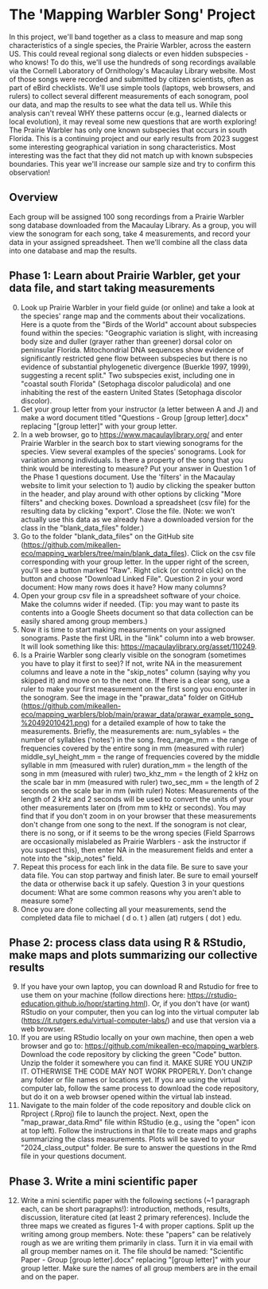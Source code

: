 # The 'Mapping Warbler Song' Project
In this project, we'll band together as a class to measure and map song characteristics of a single species, the Prairie Warbler, across the eastern US. This could reveal regional song dialects or even hidden subspecies - who knows! To do this, we'll use the hundreds of song recordings available via the Cornell Laboratory of Ornithology's Macaulay Library website. Most of those songs were recorded and submitted by citizen scientists, often as part of eBird checklists. We'll use simple tools (laptops, web browsers, and rulers) to collect several different measurements of each sonogram, pool our data, and map the results to see what the data tell us. While this analysis can't reveal WHY these patterns occur (e.g., learned dialects or local evolution), it may reveal some new questions that are worth exploring! The Prairie Warbler has only one known subspecies that occurs in south Florida. This is a continuing project and our early results from 2023 suggest some interesting geographical variation in song characteristics. Most interesting was the fact that they did not match up with known subspecies boundaries. This year we'll increase our sample size and try to confirm this observation!

## Overview
Each group will be assigned 100 song recordings from a Prairie Warbler song database downloaded from the Macaulay Library. As a group, you will view the sonogram for each song, take 4 measurements, and record your data in your assigned spreadsheet. Then we'll combine all the class data into one database and map the results.

## Phase 1: Learn about Prairie Warbler, get your data file, and start taking measurements
0. Look up Prairie Warbler in your field guide (or online) and take a look at the species' range map and the comments about their vocalizations. Here is a quote from the "Birds of the World" account about subspecies found within the species: "Geographic variation is slight, with increasing body size and duller (grayer rather than greener) dorsal color on peninsular Florida. Mitochondrial DNA sequences show evidence of significantly restricted gene flow between subspecies but there is no evidence of substantial phylogenetic divergence (Buerkle 1997, 1999), suggesting a recent split." Two subspecies exist, including one in "coastal south Florida" (Setophaga discolor paludicola) and one inhabiting the rest of the eastern United States (Setophaga discolor discolor).
1. Get your group letter from your instructor (a letter between A and J) and make a word document titled "Questions - Group [group letter].docx" replacing "[group letter]" with your group letter.
2. In a web browser, go to https://www.macaulaylibrary.org/ and enter Prairie Warbler in the search box to start viewing sonograms for the species. View several examples of the species' sonograms. Look for variation among individuals. Is there a property of the song that you think would be interesting to measure? Put your answer in Question 1 of the Phase 1 questions document. Use the 'filters' in the Macaulay website to limit your selection to 1) audio by clicking the speaker button in the header, and play around with other options by clicking "More filters" and checking boxes. Download a spreadsheet (csv file) for the resulting data by clicking "export". Close the file. (Note: we won't actually use this data as we already have a downloaded version for the class in the "blank_data_files" folder.) 
3. Go to the folder "blank_data_files" on the GitHub site (https://github.com/mikeallen-eco/mapping_warblers/tree/main/blank_data_files). Click on the csv file corresponding with your group letter. In the upper right of the screen, you'll see a button marked "Raw". Right click (or control click) on the button and choose "Download Linked File". Question 2 in your word document: How many rows does it have? How many columns?
4. Open your group csv file in a spreadsheet software of your choice. Make the columns wider if needed. (Tip: you may want to paste its contents into a Google Sheets document so that data collection can be easily shared among group members.) 
5. Now it is time to start making measurements on your assigned sonograms. Paste the first URL in the "link" column into a web browser. It will look something like this: https://macaulaylibrary.org/asset/110249.
6. Is a Prairie Warbler song clearly visible on the sonogram (sometimes you have to play it first to see)? If not, write NA in the measurement columns and leave a note in the "skip_notes" column (saying why you skipped it) and move on to the next one. If there is a clear song, use a ruler to make your first measurement on the first song you encounter in the sonogram. See the image in the "prawar_data" folder on GitHub (https://github.com/mikeallen-eco/mapping_warblers/blob/main/prawar_data/prawar_example_song_%20492010421.png) for a detailed example of how to take the measurements. Briefly, the measurements are:
num_sylables = the number of syllables ('notes') in the song.
freq_range_mm = the range of frequencies covered by the entire song in mm (measured with ruler)
middle_syl_height_mm = the range of frequencies covered by the middle syllable in mm (measured with ruler)
duration_mm = the length of the song in mm (measured with ruler)
two_khz_mm = the length of 2 kHz on the scale bar in mm (measured with ruler)
two_sec_mm = the length of 2 seconds on the scale bar in mm (with ruler)
Notes: Measurements of the length of 2 kHz and 2 seconds will be used to convert the units of your other measurements later on (from mm to kHz or seconds). You may find that if you don't zoom in on your browser that these measurements don't change from one song to the next. If the sonogram is not clear, there is no song, or if it seems to be the wrong species (Field Sparrows are occasionally mislabeled as Prairie Warblers - ask the instructor if you suspect this), then enter NA in the measurement fields and enter a note into the "skip_notes" field.
7. Repeat this process for each link in the data file. Be sure to save your data file. You can stop partway and finish later. Be sure to email yourself the data or otherwise back it up safely. Question 3 in your questions document: What are some common reasons why you aren't able to measure some?
8. Once you are done collecting all your measurements, send the completed data file to michael ( d o. t ) allen (at) rutgers ( dot ) edu.

## Phase 2: process class data using R & RStudio, make maps and plots summarizing our collective results
9. If you have your own laptop, you can download R and Rstudio for free to use them on your machine (follow directions here: https://rstudio-education.github.io/hopr/starting.html). Or, if you don't have (or want) RStudio on your computer, then you can log into the virtual computer lab (https://it.rutgers.edu/virtual-computer-labs/) and use that version via a web browser.
10. If you are using RStudio locally on your own machine, then open a web browser and go to: https://github.com/mikeallen-eco/mapping_warblers. Download the code repository by clicking the green "Code" button. Unzip the folder it somewhere you can find it. MAKE SURE YOU UNZIP IT. OTHERWISE THE CODE MAY NOT WORK PROPERLY. Don't change any folder or file names or locations yet. If you are using the virtual computer lab, follow the same process to download the code repository, but do it on a web browser opened within the virtual lab instead.
11. Navigate to the main folder of the code repository and double click on Rproject (.Rproj) file to launch the project. Next, open the "map_prawar_data.Rmd" file within RStudio (e.g., using the "open" icon at top left). Follow the instructions in that file to create maps and graphs summarizing the class measurements. Plots will be saved to your "2024_class_output" folder. Be sure to answer the questions in the Rmd file in your questions document.

## Phase 3. Write a mini scientific paper
12. Write a mini scientific paper with the following sections (~1 paragraph each, can be short paragraphs!): introduction, methods, results, discussion, literature cited (at least 2 primary references). Include the three maps we created as figures 1-4 with proper captions. Split up the writing among group members. Note: these "papers" can be relatively rough as we are writing them primarily in class. Turn it in via email with all group member names on it. The file should be named: "Scientific Paper - Group [group letter].docx" replacing "[group letter]" with your group letter. Make sure the names of all group members are in the email and on the paper.
